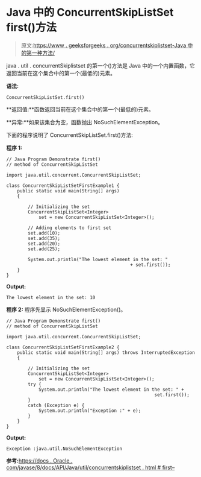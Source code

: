 # Java 中的 ConcurrentSkipListSet first()方法

> 原文:[https://www . geeksforgeeks . org/concurrentskiplistset-Java 中的第一种方法/](https://www.geeksforgeeks.org/concurrentskiplistset-first-method-in-java/)

java . util . concurrentSkiplistset 的第一个()方法是 Java 中的一个内置函数，它返回当前在这个集合中的第一个(最低的)元素。

**语法:**

```
ConcurrentSkipListSet.first()
```

**返回值:**函数返回当前在这个集合中的第一个(最低的)元素。

**异常:**如果该集合为空，函数抛出 NoSuchElementException。

下面的程序说明了 ConcurrentSkipListSet.first()方法:

**程序 1:**

```
// Java Program Demonstrate first()
// method of ConcurrentSkipListSet

import java.util.concurrent.ConcurrentSkipListSet;

class ConcurrentSkipListSetFirstExample1 {
    public static void main(String[] args)
    {

        // Initializing the set
        ConcurrentSkipListSet<Integer>
            set = new ConcurrentSkipListSet<Integer>();

        // Adding elements to first set
        set.add(10);
        set.add(35);
        set.add(20);
        set.add(25);

        System.out.println("The lowest element in the set: "
                                              + set.first());
    }
}
```

**Output:**

```
The lowest element in the set: 10

```

 **程序 2:** 程序先显示 NoSuchElementException()。

```
// Java Program Demonstrate first()
// method of ConcurrentSkipListSet

import java.util.concurrent.ConcurrentSkipListSet;

class ConcurrentSkipListSetFirstExample2 {
    public static void main(String[] args) throws InterruptedException
    {

        // Initializing the set
        ConcurrentSkipListSet<Integer>
            set = new ConcurrentSkipListSet<Integer>();
        try {
            System.out.println("The lowest element in the set: " +
                                                       set.first());
        }
        catch (Exception e) {
            System.out.println("Exception :" + e);
        }
    }
}
```

**Output:**

```
Exception :java.util.NoSuchElementException

```

**参考:**[https://docs . Oracle . com/javase/8/docs/API/Java/util/concurrentskiplistset . html # first–](https://docs.oracle.com/javase/8/docs/api/java/util/concurrent/ConcurrentSkipListSet.html#first--)